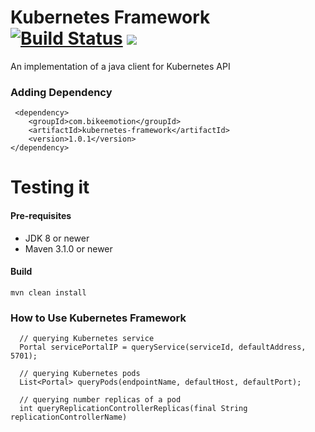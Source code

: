 Kubernetes Framework [![Build Status](https://travis-ci.org/Bikeemotion/kubernetes-framework.svg?branch=master)](https://travis-ci.org/Bikeemotion/kubernetes-framework) [![](https://raw.githubusercontent.com/novoda/novoda/master/assets/btn_apache_lisence.png)](LICENSE.txt)
====================================
An implementation of a java client for Kubernetes API

### Adding Dependency
```
 <dependency>
    <groupId>com.bikeemotion</groupId>
    <artifactId>kubernetes-framework</artifactId>
    <version>1.0.1</version>
</dependency>
```

# Testing it
#### Pre-requisites

* JDK 8 or newer
* Maven 3.1.0 or newer

#### Build
```
mvn clean install
```

### How to Use Kubernetes Framework
```
  // querying Kubernetes service
  Portal servicePortalIP = queryService(serviceId, defaultAddress, 5701);

  // querying Kubernetes pods
  List<Portal> queryPods(endpointName, defaultHost, defaultPort);

  // querying number replicas of a pod
  int queryReplicationControllerReplicas(final String replicationControllerName)
```
